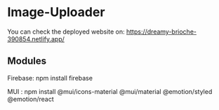 # Image-Uploader

You can check the deployed website on: https://dreamy-brioche-390854.netlify.app/

## Modules

Firebase: npm install firebase

MUI : npm install @mui/icons-material @mui/material @emotion/styled @emotion/react
